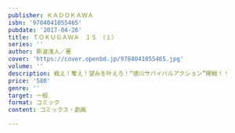 ```yaml
---
publisher: ＫＡＤＯＫＡＷＡ
isbn: '9784041055465'
pubdate: '2017-04-26'
title: ＴＯＫＵＧＡＷＡ　１５　（１）
series: ''
author: 斯波浅人／著
cover: 'https://cover.openbd.jp/9784041055465.jpg'
volume: ''
description: 戦え！奪え！望みを叶えろ！“徳川サバイバルアクション”開戦！！
price: '580'
genre: ''
target: 一般
format: コミック
content: コミックス・劇画

---
```

